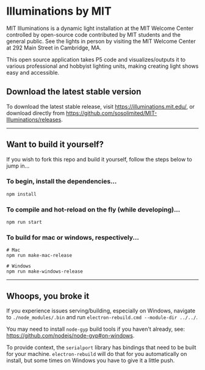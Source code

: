 # Illuminations by MIT

MIT Illuminations is a dynamic light installation at the MIT Welcome Center controlled by open-source code contributed by MIT students and the general public. See the lights in person by visiting the MIT Welcome Center at 292 Main Street in Cambridge, MA.

This open source application takes P5 code and visualizes/outputs it to various professional and hobbyist lighting units, making creating light shows easy and accessible.

## Download the latest stable version

To download the latest stable release, visit https://illuminations.mit.edu/, or download directly from https://github.com/sosolimited/MIT-Illuminations/releases.

---

## Want to build it yourself?

If you wish to fork this repo and build it yourself, follow the steps below to jump in...

### To begin, install the dependencies...
```
npm install
```

### To compile and hot-reload on the fly (while developing)...
```
npm run start
```

### To build for mac or windows, respectively...
```
# Mac
npm run make-mac-release

# Windows
npm run make-windows-release
```

------------

## Whoops, you broke it
If you experience issues serving/building, especially on Windows, navigate to `./node_modules/.bin` and run `electron-rebuild.cmd --module-dir ../../`.

You may need to install `node-gyp` build tools if you haven't already, see: https://github.com/nodejs/node-gyp#on-windows.

To provide context, the `serialport` library has bindings that need to be built for your machine. `electron-rebuild` will do that for you automatically on install, but some times on Windows you have to give it a little push.
